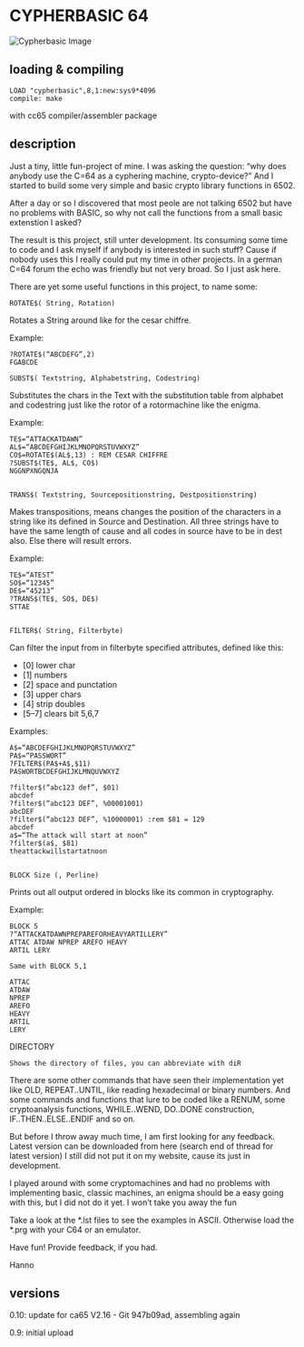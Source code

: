 # CYPHERBASIC 64 #

![Cypherbasic Image](https://github.com/silizium/cypherbasic/blob/master/cypherbasic_klein.png "Cypherbasic 64")


## loading & compiling ##

```
LOAD "cypherbasic",8,1:new:sys9*4096
compile: make
```
with cc65 compiler/assembler package

## description ##

Just a tiny, little fun-project of mine. I was asking the question: “why does anybody use the C=64 as a cyphering machine, crypto-device?” And I started to build some very simple and basic crypto library functions in 6502. 

After a day or so I discovered that most peole are not talking 6502 but have no problems with BASIC, so why not call the functions from a small basic extenstion I asked? 

The result is this project, still unter development. Its consuming some time to code and I ask myself if anybody is interested in such stuff? Cause if nobody uses this I really could put my time in other projects. In a german C=64 forum the echo was friendly but not very broad. So I just ask here. 

There are yet some useful functions in this project, to name some: 

```
ROTATE$( String, Rotation) 
```

Rotates a String around like for the cesar chiffre. 

Example: 
```
?ROTATE$(“ABCDEFG”,2) 
FGABCDE 

SUBST$( Textstring, Alphabetstring, Codestring) 
```

Substitutes the chars in the Text with the substitution table from alphabet and codestring just like the rotor of a rotormachine like the enigma. 

Example: 
```
TE$=“ATTACKATDAWN” 
AL$=“ABCDEFGHIJKLMNOPQRSTUVWXYZ” 
CO$=ROTATE$(AL$,13) : REM CESAR CHIFFRE 
?SUBST$(TE$, AL$, CO$) 
NGGNPXNGQNJA 


TRANS$( Textstring, Sourcepositionstring, Destpositionstring) 
```

Makes transpositions, means changes the position of the characters in a string like its defined in Source and Destination. All three strings have to have the same length of cause and all codes in source have to be in dest also. Else there will result errors. 

Example: 

```
TE$=“ATEST” 
SO$=“12345” 
DE$=“45213” 
?TRANS$(TE$, SO$, DE$) 
STTAE 


FILTER$( String, Filterbyte) 
```

Can filter the input from in filterbyte specified attributes, defined like this: 

* [0] lower char 
* [1] numbers 
* [2] space and punctation 
* [3] upper chars 
* [4] strip doubles 
* [5–7] clears bit 5,6,7 

Examples: 

```
A$=“ABCDEFGHIJKLMNOPQRSTUVWXYZ” 
PA$=“PASSWORT” 
?FILTER$(PA$+A$,$11) 
PASWORTBCDEFGHIJKLMNQUVWXYZ 

?filter$(“abc123 def”, $01) 
abcdef 
?filter$(“abc123 DEF”, %00001001) 
abcDEF 
?filter$(“abc123 DEF”, %10000001) :rem $81 = 129 
abcdef 
a$=“The attack will start at noon” 
?filter$(a$, $81) 
theattackwillstartatnoon 


BLOCK Size (, Perline) 
```

Prints out all output ordered in blocks like its common in cryptography. 


Example: 
```
BLOCK 5 
?“ATTACKATDAWNPREPAREFORHEAVYARTILLERY” 
ATTAC ATDAW NPREP AREFO HEAVY 
ARTIL LERY 

Same with BLOCK 5,1 

ATTAC 
ATDAW 
NPREP 
AREFO 
HEAVY 
ARTIL 
LERY 
```

DIRECTORY
```
Shows the directory of files, you can abbreviate with diR
```

There are some other commands that have seen their implementation yet like OLD, REPEAT..UNTIL, like reading hexadecimal or binary numbers. And some commands and functions that lure to be coded like a RENUM, some cryptoanalysis functions, WHILE..WEND, DO..DONE construction, IF..THEN..ELSE..ENDIF and so on. 

But before I throw away much time, I am first looking for any feedback. Latest version can be downloaded from here (search end of thread for latest version) I still did not put it on my website, cause its just in development. 

I played around with some cryptomachines and had no problems with implementing basic, classic machines, an enigma should be a easy going with this, but I did not do it yet. I won’t take you away the fun

Take a look at the *.lst files to see the examples in ASCII. Otherwise load the *.prg with your C64 or an emulator.

Have fun! 
Provide feedback, if you had.

Hanno

## versions ##

0.10: update for ca65 V2.16 - Git 947b09ad, assembling again

0.9: initial upload
